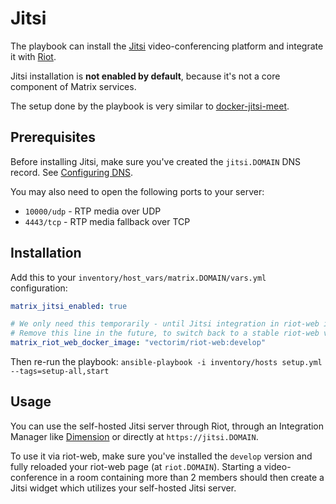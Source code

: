 # Jitsi

The playbook can install the [Jitsi](https://jitsi.org/) video-conferencing platform and integrate it with [Riot](configuring-playbook-riot-web.md).

Jitsi installation is **not enabled by default**, because it's not a core component of Matrix services.

The setup done by the playbook is very similar to [docker-jitsi-meet](https://github.com/jitsi/docker-jitsi-meet).


## Prerequisites

Before installing Jitsi, make sure you've created the `jitsi.DOMAIN` DNS record. See [Configuring DNS](configuring-dns.md).

You may also need to open the following ports to your server:

- `10000/udp` - RTP media over UDP
- `4443/tcp` - RTP media fallback over TCP


## Installation

Add this to your `inventory/host_vars/matrix.DOMAIN/vars.yml` configuration:

```yaml
matrix_jitsi_enabled: true

# We only need this temporarily - until Jitsi integration in riot-web is finalized.
# Remove this line in the future, to switch back to a stable riot-web version.
matrix_riot_web_docker_image: "vectorim/riot-web:develop"
```

Then re-run the playbook: `ansible-playbook -i inventory/hosts setup.yml --tags=setup-all,start`


## Usage

You can use the self-hosted Jitsi server through Riot, through an Integration Manager like [Dimension](docs/configuring-playbook-dimension.md) or directly at `https://jitsi.DOMAIN`.

To use it via riot-web, make sure you've installed the `develop` version and fully reloaded your riot-web page (at `riot.DOMAIN`). Starting a video-conference in a room containing more than 2 members should then create a Jitsi widget which utilizes your self-hosted Jitsi server.

